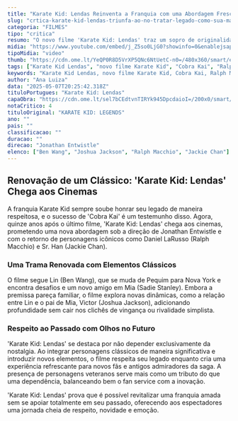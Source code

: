 ```yaml
---
title: "Karate Kid: Lendas Reinventa a Franquia com uma Abordagem Fresca e Respeitosa"
slug: "crtica-karate-kid-lendas-triunfa-ao-no-tratar-legado-como-sua-maior-virtude"
categoria: "FILMES"
tipo: "critica"
resumo: "O novo filme 'Karate Kid: Lendas' traz um sopro de originalidade ao combinar respeito pelo legado com uma narrativa atualizada, focando menos na nostalgia e mais na inovação."
midia: "https://www.youtube.com/embed/j_Z5so0LjG0?showinfo=0&enablejsapi=1"
tipoMidia: "video"
thumb: "https://cdn.ome.lt/YeQP0R8D5VrXP5QNc6NtUetC-n0=/480x360/smart/extras/conteudos/Captura_de_tela_2025-05-07_150931.png"
tags: ["Karate Kid Lendas", "novo filme Karate Kid", "Cobra Kai", "Ralph Macchio", "Jackie Chan", "Jonathan Entwistle", "franquia Karate Kid"]
keywords: "Karate Kid Lendas, novo filme Karate Kid, Cobra Kai, Ralph Macchio, Jackie Chan, Jonathan Entwistle, franquia Karate Kid"
author: "Ana Luiza"
data: "2025-05-07T20:25:42.318Z"
tituloPortugues: "Karate Kid: Lendas"
capaObra: "https://cdn.ome.lt/sel7bCEdtvnTIRYk945DpcdaioI=/200x0/smart/extras/capas/Captura_de_tela_2025-05-07_150853.png"
notaCritico: 4
tituloOriginal: "KARATE KID: LEGENDS"
ano: ""
pais: ""
classificacao: ""
duracao: ""
direcao: "Jonathan Entwistle"
elenco: ["Ben Wang", "Joshua Jackson", "Ralph Macchio", "Jackie Chan"]
---
```


## Renovação de um Clássico: 'Karate Kid: Lendas' Chega aos Cinemas

A franquia Karate Kid sempre soube honrar seu legado de maneira respeitosa, e o sucesso de 'Cobra Kai' é um testemunho disso. Agora, quinze anos após o último filme, 'Karate Kid: Lendas' chega aos cinemas, prometendo uma nova abordagem sob a direção de Jonathan Entwistle e com o retorno de personagens icônicos como Daniel LaRusso (Ralph Macchio) e Sr. Han (Jackie Chan).

### Uma Trama Renovada com Elementos Clássicos

O filme segue Lin (Ben Wang), que se muda de Pequim para Nova York e encontra desafios e um novo amigo em Mia (Sadie Stanley). Embora a premissa pareça familiar, o filme explora novas dinâmicas, como a relação entre Lin e o pai de Mia, Victor (Joshua Jackson), adicionando profundidade sem cair nos clichês de vingança ou rivalidade simplista.

### Respeito ao Passado com Olhos no Futuro

'Karate Kid: Lendas' se destaca por não depender exclusivamente da nostalgia. Ao integrar personagens clássicos de maneira significativa e introduzir novos elementos, o filme respeita seu legado enquanto cria uma experiência refrescante para novos fãs e antigos admiradores da saga. A presença de personagens veteranos serve mais como um tributo do que uma dependência, balanceando bem o fan service com a inovação.

'Karate Kid: Lendas' prova que é possível revitalizar uma franquia amada sem se apoiar totalmente em seu passado, oferecendo aos espectadores uma jornada cheia de respeito, novidade e emoção.